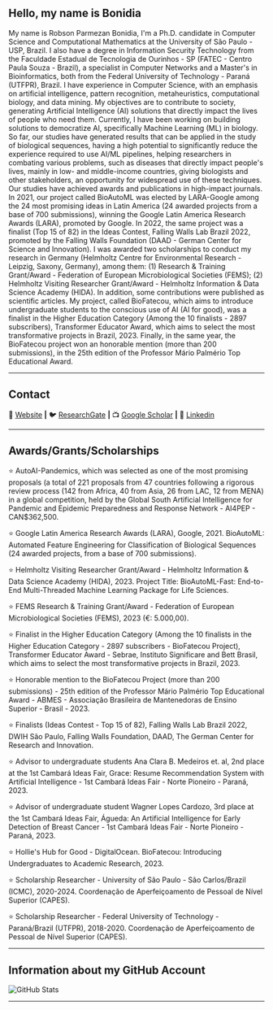 ## Hello, my name is <strong>Bonidia</strong>

<!--- Robson P. Bonidia is a Ph.D. candidate in Computer Science and Computational Mathematics at the University of São Paulo - USP. He received an MSc degree in Bioinformatics from the Federal University of Technology - Paraná (UTFPR), Brazil. He was one of the winners of the Latin America Research Awards (LARA) in 2021, promoted by Google. His main research topics are in computational biology and pattern recognition, feature extraction and selection, metaheuristics, sports data mining.-->

<!--- Robson Parmezan Bonidia holds a degree in Information Security Technology from the Faculdade Estadual de Tecnologia de Ourinhos - SP (FATEC - Centro Paula Souza). He is a specialist in Computer Networks and Master's in Bioinformatics, both from the Federal University of Technology - Paraná (UTFPR), Brazil. He has experience in Computer Science, with an emphasis on the following topics: computational biology, artificial intelligence, pattern recognition, metaheuristics, and data mining. He was one of the winners of the Latin America Research Awards (LARA) in 2021, promoted by Google. Currently, a Ph.D. candidate in Computer Science and Computational Mathematics at the University of São Paulo - USP.-->

<!--- Robson Parmezan Bonidia holds a degree in Information Security Technology from the Faculdade Estadual de Tecnologia de Ourinhos - SP (FATEC - Centro Paula Souza). He is a specialist in Computer Networks and Master's in Bioinformatics, both from the Federal University of Technology - Paraná (UTFPR), Brazil. He has experience in Computer Science, with an emphasis on the following topics: computational biology, artificial intelligence, pattern recognition, metaheuristics, and data mining. He was one of the winners of the Latin America Research Awards (LARA) in 2021, promoted by Google. Finalist (Top 15 of 82), Falling Walls Lab Brazil 2022, promoted by Falling Walls Foundation, the German Center for Science and Innovation. Currently, a Ph.D. candidate in Computer Science and Computational Mathematics at the University of São Paulo - USP.-->

<!-- Robson Parmezan Bonidia is a Ph.D. candidate in Computer Science and Computational Mathematics at the University of São Paulo - USP. He holds a Master's degree in Bioinformatics and a specialist in Computer Networks, both from the Federal University of Technology - Paraná (UTFPR), Brazil. He has experience in Computer Science, with an emphasis on the following topics: computational biology, artificial intelligence, pattern recognition, metaheuristics, and data mining. He was one of the winners of the Latin America Research Awards (LARA) in 2021, promoted by Google. Finalist (Top 15 of 82), Falling Walls Lab Brazil 2022, promoted by Falling Walls Foundation, the German Center for Research and Innovation. -->

My name is Robson Parmezan Bonidia, I'm a Ph.D. candidate in Computer Science and Computational Mathematics at the University of São Paulo - USP, Brazil. I also have a degree in Information Security Technology from the Faculdade Estadual de Tecnologia de Ourinhos - SP (FATEC - Centro Paula Souza - Brazil), a specialist in Computer Networks and a Master's in Bioinformatics, both from the Federal University of Technology - Paraná (UTFPR), Brazil. I have experience in Computer Science, with an emphasis on artificial intelligence, pattern recognition, metaheuristics, computational biology, and data mining. My objectives are to contribute to society, generating Artificial Intelligence (AI) solutions that directly impact the lives of people who need them. Currently, I have been working on building solutions to democratize AI, specifically Machine Learning (ML) in biology. So far, our studies have generated results that can be applied in the study of biological sequences, having a high potential to significantly reduce the experience required to use AI/ML pipelines, helping researchers in combating various problems, such as diseases that directly impact people's lives, mainly in low- and middle-income countries, giving biologists and other stakeholders, an opportunity for widespread use of these techniques. Our studies have achieved awards and publications in high-impact journals. In 2021, our project called BioAutoML was elected by LARA-Google among the 24 most promising ideas in Latin America (24 awarded projects from a base of 700 submissions), winning the Google Latin America Research Awards (LARA), promoted by Google. In 2022, the same project was a finalist (Top 15 of 82) in the Ideas Contest, Falling Walls Lab Brazil 2022, promoted by the Falling Walls Foundation (DAAD - German Center for Science and Innovation). I was awarded two scholarships to conduct my research in Germany (Helmholtz Centre for Environmental Research - Leipzig, Saxony, Germany), among them: (1) Research & Training Grant/Award - Federation of European Microbiological Societies (FEMS); (2) Helmholtz Visiting Researcher Grant/Award - Helmholtz Information & Data Science Academy (HIDA). In addition, some contributions were published as scientific articles. My project, called BioFatecou, which aims to introduce undergraduate students to the conscious use of AI (AI for good), was a finalist in the Higher Education Category (Among the 10 finalists - 2897 subscribers), Transformer Educator Award, which aims to select the most transformative projects in Brazil, 2023. Finally, in the same year, the BioFatecou project won an honorable mention (more than 200 submissions), in the 25th edition of the Professor Mário Palmério Top Educational Award.

----

## Contact

🏡 [Website](https://bonidia.github.io/website/) **|** 
🐦 [ResearchGate](https://www.researchgate.net/profile/Robson-Bonidia-2) **|** 
📺 [Google Scholar](https://scholar.google.com.br/citations?user=kTbx_wMAAAAJ&hl=pt-BR) **|** 
👔 [Linkedin](https://www.linkedin.com/in/robson-parmezan-bonidia-8b1b8890/?trk=people-guest_profile-result-card_result-card_full-click&originalSubdomain=br)

---
## Awards/Grants/Scholarships

⭐ AutoAI-Pandemics, which was selected as one of the most promising proposals (a total of 221 proposals from 47 countries following a rigorous review process (142 from Africa, 40 from Asia, 26 from LAC, 12 from MENA) in a global competition, held by the Global South Artificial Intelligence for Pandemic and Epidemic Preparedness and Response Network - AI4PEP - CAN$362,500.

⭐ Google Latin America Research Awards (LARA), Google, 2021. BioAutoML: Automated Feature Engineering for Classification of Biological Sequences (24 awarded projects, from a base of 700 submissions).

⭐ Helmholtz Visiting Researcher Grant/Award - Helmholtz Information & Data Science Academy (HIDA), 2023. Project Title: BioAutoML-Fast: End-to-End Multi-Threaded Machine Learning Package for Life Sciences.

⭐ FEMS Research & Training Grant/Award - Federation of European Microbiological Societies (FEMS), 2023 (€: 5.000,00).

⭐ Finalist in the Higher Education Category (Among the 10 finalists in the Higher Education Category - 2897 subscribers - BioFatecou Project), Transformer Educator Award - Sebrae, Instituto Significare and Bett Brasil, which aims to select the most transformative projects in Brazil, 2023.

⭐ Honorable mention to the BioFatecou Project (more than 200 submissions) - 25th edition of the Professor Mário Palmério Top Educational Award - ABMES - Associação Brasileira de Mantenedoras de Ensino Superior - Brasil - 2023.

⭐ Finalists (Ideas Contest - Top 15 of 82), Falling Walls Lab Brazil 2022, DWIH São Paulo, Falling Walls Foundation, DAAD, The German Center for Research and Innovation.

⭐ Advisor to undergraduate students Ana Clara B. Medeiros et. al, 2nd place at the 1st Cambará Ideas Fair, Grace: Resume Recommendation System with Artificial Intelligence - 1st Cambará Ideas Fair - Norte Pioneiro - Paraná, 2023.

⭐ Advisor of undergraduate student Wagner Lopes Cardozo, 3rd place at the 1st Cambará Ideas Fair, Águeda: An Artificial Intelligence for Early Detection of Breast Cancer - 1st Cambará Ideas Fair - Norte Pioneiro - Paraná, 2023.

⭐ Hollie's Hub for Good - DigitalOcean. BioFatecou: Introducing Undergraduates to Academic Research, 2023.

⭐ Scholarship Researcher - University of São Paulo - São Carlos/Brazil (ICMC), 2020-2024. Coordenação de Aperfeiçoamento de Pessoal de Nível Superior (CAPES). 

⭐ Scholarship Researcher - Federal University of Technology - Paraná/Brazil (UTFPR), 2018-2020. Coordenação de Aperfeiçoamento de Pessoal de Nível Superior (CAPES). 

---
## Information about my GitHub Account 
![GitHub Stats](https://github-readme-stats.vercel.app/api?username=Bonidia&show_icons=true)

---
